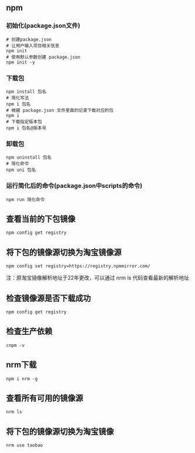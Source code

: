 ## npm

### 初始化(package.json文件)

```shell
# 创建package.json
# 让用户输入项目相关信息
npm init
# 使用默认参数创建 package.json
npm init -y
```



### 下载包

```shell
npm install 包名
# 简化写法
npm i 包名
# 根据 package.json 文件里面的记录下载对应的包
npm i
# 下载指定版本包
npm i 包名@版本号
```



### 卸载包

```shell
npm uninstall 包名
# 简化命令
npm uni 包名
```



### 运行简化后的命令(package.json中scripts的命令)

```shell
npm run 简化命令
```

## 查看当前的下包镜像

```node
npm config get registry
```

## 将下包的镜像源切换为淘宝镜像源

```
npm config set registry=https://registry.npmmirror.com/
```

注：原淘宝镜像解析地址于22年更改，可以通过  nrm ls  代码查看最新的解析地址

## 检查镜像源是否下载成功

```
npm config get registry
```

## 检查生产依赖

```
cnpm -v
```

## nrm下载

```
npm i nrm -g
```

## 查看所有可用的镜像源

```
nrm ls
```

## 将下包的镜像源切换为淘宝镜像

```
nrm use taobao
```









